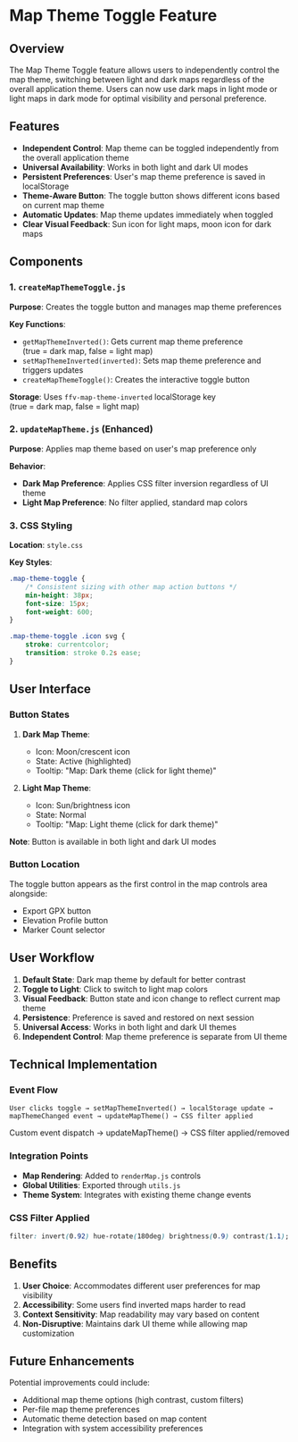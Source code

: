 # Map Theme Toggle Feature

## Overview

The Map Theme Toggle feature allows users to independently control the map theme,
switching between light and dark maps regardless of the overall application theme.
Users can now use dark maps in light mode or light maps in dark mode for optimal
visibility and personal preference.

## Features

- **Independent Control**: Map theme can be toggled independently from the
  overall application theme
- **Universal Availability**: Works in both light and dark UI modes
- **Persistent Preferences**: User's map theme preference is saved in localStorage
- **Theme-Aware Button**: The toggle button shows different icons based on
  current map theme
- **Automatic Updates**: Map theme updates immediately when toggled
- **Clear Visual Feedback**: Sun icon for light maps, moon icon for dark maps

## Components

### 1. `createMapThemeToggle.js`

**Purpose**: Creates the toggle button and manages map theme preferences

**Key Functions**:

- `getMapThemeInverted()`: Gets current map theme preference  
  (true = dark map, false = light map)
- `setMapThemeInverted(inverted)`: Sets map theme preference and triggers updates
- `createMapThemeToggle()`: Creates the interactive toggle button

**Storage**: Uses `ffv-map-theme-inverted` localStorage key  
(true = dark map, false = light map)

### 2. `updateMapTheme.js` (Enhanced)

**Purpose**: Applies map theme based on user's map preference only

**Behavior**:

- **Dark Map Preference**: Applies CSS filter inversion regardless of UI theme
- **Light Map Preference**: No filter applied, standard map colors

### 3. CSS Styling

**Location**: `style.css`

**Key Styles**:

```css
.map-theme-toggle {
    /* Consistent sizing with other map action buttons */
    min-height: 38px;
    font-size: 15px;
    font-weight: 600;
}

.map-theme-toggle .icon svg {
    stroke: currentcolor;
    transition: stroke 0.2s ease;
}
```

## User Interface

### Button States

1. **Dark Map Theme**:

    - Icon: Moon/crescent icon
    - State: Active (highlighted)
    - Tooltip: "Map: Dark theme (click for light theme)"

2. **Light Map Theme**:
    - Icon: Sun/brightness icon
    - State: Normal
    - Tooltip: "Map: Light theme (click for dark theme)"

**Note**: Button is available in both light and dark UI modes

### Button Location

The toggle button appears as the first control in the map controls area alongside:

- Export GPX button
- Elevation Profile button
- Marker Count selector

## User Workflow

1. **Default State**: Dark map theme by default for better contrast
2. **Toggle to Light**: Click to switch to light map colors
3. **Visual Feedback**: Button state and icon change to reflect current map theme
4. **Persistence**: Preference is saved and restored on next session
5. **Universal Access**: Works in both light and dark UI themes
6. **Independent Control**: Map theme preference is separate from UI theme

## Technical Implementation

### Event Flow

```text
User clicks toggle → setMapThemeInverted() → localStorage update →
mapThemeChanged event → updateMapTheme() → CSS filter applied
```

Custom event dispatch → updateMapTheme() → CSS filter applied/removed

### Integration Points

- **Map Rendering**: Added to `renderMap.js` controls
- **Global Utilities**: Exported through `utils.js`
- **Theme System**: Integrates with existing theme change events

### CSS Filter Applied

```css
filter: invert(0.92) hue-rotate(180deg) brightness(0.9) contrast(1.1);
```

## Benefits

1. **User Choice**: Accommodates different user preferences for map visibility
2. **Accessibility**: Some users find inverted maps harder to read
3. **Context Sensitivity**: Map readability may vary based on content
4. **Non-Disruptive**: Maintains dark UI theme while allowing map customization

## Future Enhancements

Potential improvements could include:

- Additional map theme options (high contrast, custom filters)
- Per-file map theme preferences
- Automatic theme detection based on map content
- Integration with system accessibility preferences

